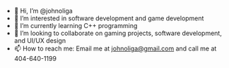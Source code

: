 - 👋 Hi, I’m @johnoliga
- 👀 I’m interested in software development and game development
- 🌱 I’m currently learning C++ programming 
- 💞️ I’m looking to collaborate on gaming projects, software development, and UI/UX design
- 📫 How to reach me: Email me at johnoliga@gmail.com and call me at 404-640-1199

<!---
johnoliga/johnoliga is a ✨ special ✨ repository because its `README.md` (this file) appears on your GitHub profile.
You can click the Preview link to take a look at your changes.
--->
